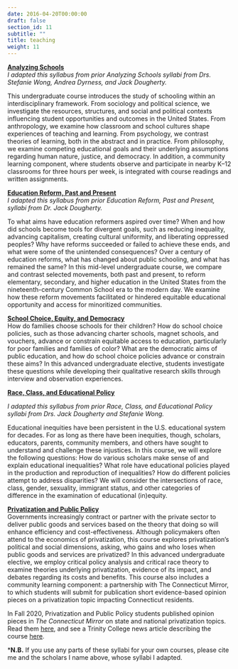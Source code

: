 ```yaml
---
date: 2016-04-20T00:00:00
draft: false
section_id: 11
subtitle: ""
title: teaching
weight: 11
---
```


[**Analyzing Schools**](/Teaching/Sp22_EDUC200_Syllabus.pdf)  
*I adapted this syllabus from prior Analyzing Schools syllabi from Drs. Stefanie Wong, Andrea Dyrness, and Jack Dougherty.*  
 
This undergraduate course introduces the study of schooling within an interdisciplinary framework. From sociology and political science, we investigate the resources, structures, and social and political contexts influencing student opportunities and outcomes in the United States. From anthropology, we examine how classroom and school cultures shape experiences of teaching and learning. From psychology, we contrast theories of learning, both in the abstract and in practice. From philosophy, we examine competing educational goals and their underlying assumptions regarding human nature, justice, and democracy. In addition, a community learning component, where students observe and participate in nearby K–12 classrooms for three hours per week, is integrated with course readings and written assignments.  
 
[**Education Reform, Past and Present**](/Teaching/Sp23_EDUC300_Syllabus.pdf)    
*I adapted this syllabus from prior Education Reform, Past and Present, syllabi from Dr. Jack Dougherty.*  
 
To what aims have education reformers aspired over time? When and how did schools become tools for divergent goals, such as reducing inequality, advancing capitalism, creating cultural uniformity, and liberating oppressed peoples? Why have reforms succeeded or failed to achieve these ends, and what were some of the unintended consequences? Over a century of education reforms, what has changed about public schooling, and what has remained the same? In this mid-level undergraduate course, we compare and contrast selected movements, both past and present, to reform elementary, secondary, and higher education in the United States from the nineteenth-century Common School era to the modern day. We examine how these reform movements facilitated or hindered equitable educational opportunity and access for minoritized communities.
 
[**School Choice, Equity, and Democracy**](/Teaching/Sp23_EDUC304_Syllabus.pdf)  
How do families choose schools for their children? How do school choice policies, such as those advancing charter schools, magnet schools, and vouchers, advance or constrain equitable access to education, particularly for poor families and families of color? What are the democratic aims of public education, and how do school choice policies advance or constrain these aims? In this advanced undergraduate elective, students investigate these questions while developing their qualitative research skills through interview and observation experiences. 

[**Race, Class, and Educational Policy**](/Teaching/F22_EDUC309_Syllabus.pdf)

*I adapted this syllabus from prior Race, Class, and Educational Policy syllabi from Drs. Jack Dougherty and Stefanie Wong.*

Educational inequities have been persistent in the U.S. educational system for decades. For as long as there have been inequities, though, scholars, educators, parents, community members, and others have sought to understand and challenge these injustices. In this course, we will explore the following questions: How do various scholars make sense of and explain educational inequalities? What role have educational policies played in the production and reproduction of inequalities? How do different
policies attempt to address disparities? We will consider the intersections of race, class,
gender, sexuality, immigrant status, and other categories of difference
in the examination of educational (in)equity.
 
[**Privatization and Public Policy**](/Teaching/F20_Privatization_Syllabus_09.01.20.pdf)  
Governments increasingly contract or partner with the private sector to deliver public goods and services based on the theory that doing so will enhance efficiency and cost-effectiveness. Although policymakers often attend to the economics of privatization, this course explores privatization’s political and social dimensions, asking, who gains and who loses when public goods and services are privatized? In this advanced undergraduate elective, we employ critical policy analysis and critical race theory to examine theories underlying privatization, evidence of its impact, and debates regarding its costs and benefits. This course also includes a community learning component: a partnership with The Connecticut Mirror, to which students will submit for publication short evidence-based opinion pieces on a privatization topic impacting Connecticut residents.

In Fall 2020, Privatization and Public Policy students published opinion pieces in *The Connecticut Mirror* on state and national privatization topics. Read them [here](https://ctmirror.org/ct-viewpoints/bantam-banter/), and see a Trinity College news article describing the course [here](https://www.trincoll.edu/news/bantam-banter-trinity-public-policy-students-write-columns-for-the-connecticut-mirror/).
 
***N.B.** If you use any parts of these syllabi for your own courses, please cite me and the scholars I name above, whose syllabi I adapted.